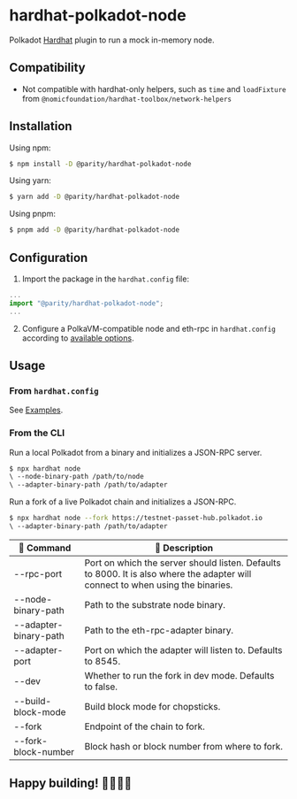 # hardhat-polkadot-node

Polkadot [Hardhat](https://hardhat.org/) plugin to run a mock in-memory node.

## Compatibility

- Not compatible with hardhat-only helpers, such as `time` and `loadFixture` from `@nomicfoundation/hardhat-toolbox/network-helpers`

## Installation

Using npm:

```bash
$ npm install -D @parity/hardhat-polkadot-node
```

Using yarn:

```bash
$ yarn add -D @parity/hardhat-polkadot-node
```

Using pnpm:

```bash
$ pnpm add -D @parity/hardhat-polkadot-node
```

## Configuration

1. Import the package in the `hardhat.config` file:

```js
...
import "@parity/hardhat-polkadot-node";
...
```

2. Configure a PolkaVM-compatible node and eth-rpc in `hardhat.config` according to [available options](https://github.com/paritytech/hardhat-polkadot/blob/500cba0310fad38cf01cc7b11cb2e4043bd71482/packages/hardhat-polkadot-node/src/type-extensions.ts#L4). 

## Usage

### From `hardhat.config`

See [Examples](https://github.com/paritytech/hardhat-polkadot/tree/main/examples).

### From the CLI

Run a local Polkadot from a binary and initializes a JSON-RPC server.

```bash
$ npx hardhat node
\ --node-binary-path /path/to/node
\ --adapter-binary-path /path/to/adapter
```

Run a fork of a live Polkadot chain and initializes a JSON-RPC.

```bash
$ npx hardhat node --fork https://testnet-passet-hub.polkadot.io
\ --adapter-binary-path /path/to/adapter
```

| 🔧 Command | 📄 Description |
| --- | --- |
| --rpc-port | Port on which the server should listen. Defaults to 8000. It is also where the adapter will connect to when using the binaries. |
| --node-binary-path | Path to the substrate node binary. |
| --adapter-binary-path | Path to the eth-rpc-adapter binary. |
| --adapter-port | Port on which the adapter will listen to. Defaults to 8545. |
| --dev | Whether to run the fork in dev mode. Defaults to false. |
| --build-block-mode | Build block mode for chopsticks. |
| --fork | Endpoint of the chain to fork. |
| --fork-block-number | Block hash or block number from where to fork. |


## Happy building! 👷‍♀️👷‍♂️
